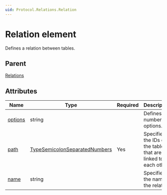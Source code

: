 ```yaml
---
uid: Protocol.Relations.Relation
---
```


# Relation element

Defines a relation between tables.

## Parent

[Relations](xref:Protocol.Relations)

## Attributes

|Name|Type|Required|Description|
|--- |--- |--- |--- |
|[options](xref:Protocol.Relations.Relation-options)|string||Defines a number of options.|
|[path](xref:Protocol.Relations.Relation-path)|[TypeSemicolonSeparatedNumbers](xref:Protocol-TypeSemicolonSeparatedNumbers)|Yes|Specifies the IDs of the tables that are linked to each other.|
|[name](xref:Protocol.Relations.Relation-name)|string||Specifies the name of the relation.|
